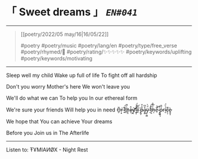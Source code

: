 # &#12300; Sweet dreams &#12301; *`EN#041`*

---

> [[poetry/2022/05 may/16|16/05/22]]
> 
> #poetry 
> #poetry/music 
> #poetry/lang/en 
> #poetry/type/free_verse
> #poetry/rhymed/🔴 
> #poetry/rating/✨✨✨✨✨ 
> #poetry/keywords/uplifting #poetry/keywords/motivating  

---

Sleep well my child
Wake up full of life
To fight off all hardship

Don't you worry
Mother's here
We won't leave you

We'll do what we can
To help you
In our ethereal form

We're sure your friends
Will help you in need
O̵̮͂ŗ̶̟͗ ̵̬͌͘t̷̰͗͐h̸̯̯̀̿ȩ̶̍̂y̸̛̪͝'̷̺͙͊̀͝l̵͍͒̄̈́l̵̩̎ ̷̩̑p̶̰̗̊̾̌a̴͙͇͛̋͆ÿ̷̥͉̻̈́̀ ̵̛̯̾́ṫ̶̹̱̐͠h̵͔̓̋͋e̶̜͋̚͝ ̷̞̯̬̍͒p̵̧͍͎͐̋̎rḯ̶̮̀̈́c̵̨͕͌ḙ̷͈̝̀

We hope that
You can achieve
Your dreams

Before you
Join us in
The Afterlife

---

Listen to: ŦҰMIAИØX - Night Rest